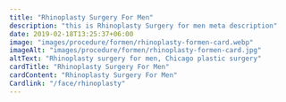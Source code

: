 ```yaml
---
title: "Rhinoplasty Surgery For Men"
description: "this is Rhinoplasty Surgery for men meta description"
date: 2019-02-18T13:25:37+06:00
image: "images/procedure/formen/rhinoplasty-formen-card.webp"
imageAlt: "images/procedure/formen/rhinoplasty-formen-card.jpg"
altText: "Rhinoplasty surgery for men, Chicago plastic surgery"
cardTitle: "Rhinoplasty Surgery For Men"
cardContent: "Rhinoplasty Surgery For Men"
Cardlink: "/face/rhinoplasty"
---
```

